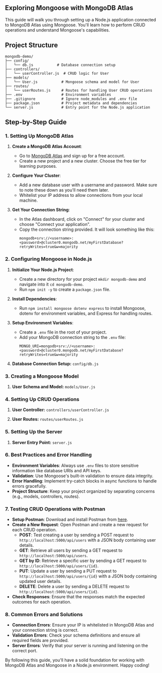 ## **Exploring Mongoose with MongoDB Atlas**

This guide will walk you through setting up a Node.js application connected to MongoDB Atlas using Mongoose. You'll learn how to perform CRUD operations and understand Mongoose's capabilities.

## **Project Structure**

```
mongodb-demo/
├── config/
│   └── db.js           # Database connection setup
├── controllers/
│   └── userController.js  # CRUD logic for User
├── models/
│   └── User.js           # Mongoose schema and model for User
├── routes/
│   └── userRoutes.js     # Routes for handling User CRUD operations
├── .env                  # Environment variables
├── .gitignore            # Ignore node_modules and .env file
├── package.json          # Project metadata and dependencies
└── server.js             # Entry point for the Node.js application
```


## **Step-by-Step Guide**

### **1. Setting Up MongoDB Atlas**

1. **Create a MongoDB Atlas Account**: 
   - Go to [MongoDB Atlas](https://www.mongodb.com/cloud/atlas) and sign up for a free account.
   - Create a new project and a new cluster. Choose the free tier for learning purposes.

2. **Configure Your Cluster**:
   - Add a new database user with a username and password. Make sure to note these down as you'll need them later.
   - Whitelist your IP address to allow connections from your local machine.

3. **Get Your Connection String**:
   - In the Atlas dashboard, click on "Connect" for your cluster and choose "Connect your application".
   - Copy the connection string provided. It will look something like this:
     ```
     mongodb+srv://<username>:<password>@cluster0.mongodb.net/myFirstDatabase?retryWrites=true&w=majority
     ```

### **2. Configuring Mongoose in Node.js**

1. **Initialize Your Node.js Project**:
   - Create a new directory for your project `mkdir mongodb-demo` and navigate into it `cd mongodb-demo`.
   - Run `npm init -y` to create a `package.json` file.

2. **Install Dependencies**:
   - Run `npm install mongoose dotenv express` to install Mongoose, dotenv for environment variables, and Express for handling routes.

3. **Setup Environment Variables**:
   - Create a `.env` file in the root of your project.
   - Add your MongoDB connection string to the `.env` file:
     ```
     MONGO_URI=mongodb+srv://<username>:<password>@cluster0.mongodb.net/myFirstDatabase?retryWrites=true&w=majority
     ```

4. **Database Connection Setup:** `config/db.js`

### **3. Creating a Mongoose Model**

1. **User Schema and Model:** `models/User.js`

### **4. Setting Up CRUD Operations**

1. **User Controller:** `controllers/userController.js`

2. **User Routes:** `routes/userRoutes.js`

### **5. Setting Up the Server**

1. **Server Entry Point:** `server.js`

### **6. Best Practices and Error Handling**

- **Environment Variables**: Always use `.env` files to store sensitive information like database URIs and API keys.
- **Validation**: Use Mongoose's built-in validation to ensure data integrity.
- **Error Handling**: Implement try-catch blocks in async functions to handle errors gracefully.
- **Project Structure**: Keep your project organized by separating concerns (e.g., models, controllers, routes).

### **7. Testing CRUD Operations with Postman**

- **Setup Postman**: Download and install Postman from [here](https://www.postman.com/downloads/).
- **Create a New Request**: Open Postman and create a new request for each CRUD operation.
  - **POST**: Test creating a user by sending a POST request to `http://localhost:5000/api/users` with a JSON body containing user details.
  - **GET**: Retrieve all users by sending a GET request to `http://localhost:5000/api/users`.
  - **GET by ID**: Retrieve a specific user by sending a GET request to `http://localhost:5000/api/users/{id}`.
  - **PUT**: Update a user by sending a PUT request to `http://localhost:5000/api/users/{id}` with a JSON body containing updated user details.
  - **DELETE**: Delete a user by sending a DELETE request to `http://localhost:5000/api/users/{id}`.
- **Check Responses**: Ensure that the responses match the expected outcomes for each operation.

### **8. Common Errors and Solutions**

- **Connection Errors**: Ensure your IP is whitelisted in MongoDB Atlas and your connection string is correct.
- **Validation Errors**: Check your schema definitions and ensure all required fields are provided.
- **Server Errors**: Verify that your server is running and listening on the correct port.

By following this guide, you'll have a solid foundation for working with MongoDB Atlas and Mongoose in a Node.js environment. Happy coding!
